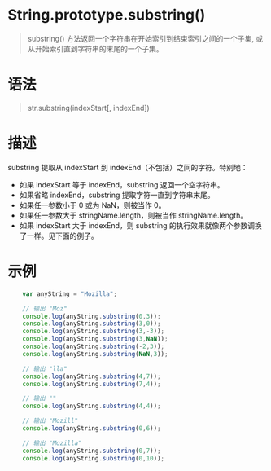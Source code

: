 # String.prototype.substring()

> substring() 方法返回一个字符串在开始索引到结束索引之间的一个子集, 或从开始索引直到字符串的末尾的一个子集。

# 语法

> str.substring(indexStart[, indexEnd])

# 描述

substring 提取从 indexStart 到 indexEnd（不包括）之间的字符。特别地：

- 如果 indexStart 等于 indexEnd，substring 返回一个空字符串。
- 如果省略 indexEnd，substring 提取字符一直到字符串末尾。
- 如果任一参数小于 0 或为 NaN，则被当作 0。
- 如果任一参数大于 stringName.length，则被当作 stringName.length。
- 如果 indexStart 大于 indexEnd，则 substring 的执行效果就像两个参数调换了一样。见下面的例子。

# 示例

```js
    var anyString = "Mozilla";

    // 输出 "Moz"
    console.log(anyString.substring(0,3));
    console.log(anyString.substring(3,0));
    console.log(anyString.substring(3,-3));
    console.log(anyString.substring(3,NaN));
    console.log(anyString.substring(-2,3));
    console.log(anyString.substring(NaN,3));

    // 输出 "lla"
    console.log(anyString.substring(4,7));
    console.log(anyString.substring(7,4));

    // 输出 ""
    console.log(anyString.substring(4,4));

    // 输出 "Mozill"
    console.log(anyString.substring(0,6));

    // 输出 "Mozilla"
    console.log(anyString.substring(0,7));
    console.log(anyString.substring(0,10));
```